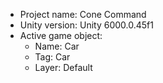 <!-- UNITY CODE ASSIST INSTRUCTIONS START -->
- Project name: Cone Command
- Unity version: Unity 6000.0.45f1
- Active game object:
  - Name: Car
  - Tag: Car
  - Layer: Default
<!-- UNITY CODE ASSIST INSTRUCTIONS END -->